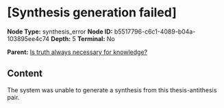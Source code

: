 # [Synthesis generation failed]

**Node Type:** synthesis_error
**Node ID:** b5517796-c6c1-4089-b04a-103895ee4c74
**Depth:** 5
**Terminal:** No

**Parent:** [Is truth always necessary for knowledge?](is-truth-always-necessary-for-knowledge-antithesis-8e005513-a451-47b7-9c9c-4a7ff268a5a2.md)

## Content

The system was unable to generate a synthesis from this thesis-antithesis pair.
